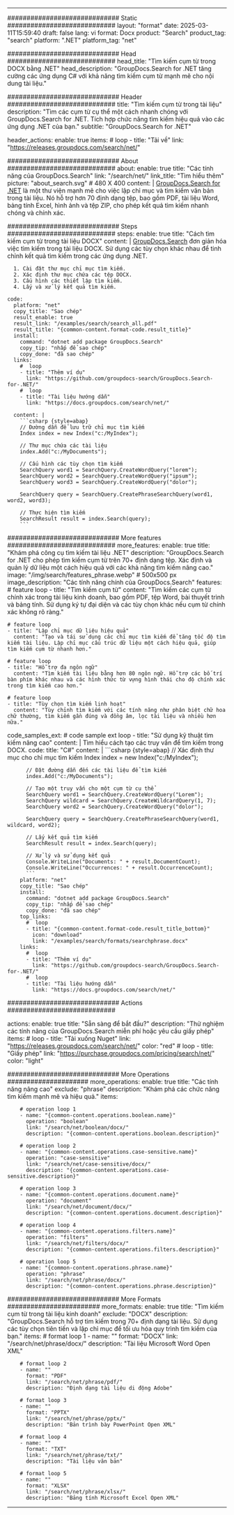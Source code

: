 
---
############################# Static ############################
layout: "format"
date:  2025-03-11T15:59:40
draft: false
lang: vi
format: Docx
product: "Search"
product_tag: "search"
platform: ".NET"
platform_tag: "net"

############################# Head ############################
head_title: "Tìm kiếm cụm từ trong DOCX bằng .NET"
head_description: "GroupDocs.Search for .NET tăng cường các ứng dụng C# với khả năng tìm kiếm cụm từ mạnh mẽ cho nội dung tài liệu."

############################# Header ############################
title: "Tìm kiếm cụm từ trong tài liệu" 
description: "Tìm các cụm từ cụ thể một cách nhanh chóng với GroupDocs.Search for .NET. Tích hợp chức năng tìm kiếm hiệu quả vào các ứng dụng .NET của bạn."
subtitle: "GroupDocs.Search for .NET" 

header_actions:
  enable: true
  items:
    #  loop
    - title: "Tải về"
      link: "https://releases.groupdocs.com/search/net/"
      
############################# About ############################
about:
    enable: true
    title: "Các tính năng của GroupDocs.Search"
    link: "/search/net/"
    link_title: "Tìm hiểu thêm"
    picture: "about_search.svg" # 480 X 400
    content: |
       [GroupDocs.Search for .NET](/search/net/) là một thư viện mạnh mẽ cho việc lập chỉ mục và tìm kiếm văn bản trong tài liệu. Nó hỗ trợ hơn 70 định dạng tệp, bao gồm PDF, tài liệu Word, bảng tính Excel, hình ảnh và tệp ZIP, cho phép kết quả tìm kiếm nhanh chóng và chính xác.

############################# Steps ############################
steps:
    enable: true
    title: "Cách tìm kiếm cụm từ trong tài liệu DOCX"
    content: |
      [GroupDocs.Search](/search/net/) đơn giản hóa việc tìm kiếm trong tài liệu DOCX. Sử dụng các tùy chọn khác nhau để tinh chỉnh kết quả tìm kiếm trong các ứng dụng .NET.
      
      1. Cài đặt thư mục chỉ mục tìm kiếm.
      2. Xác định thư mục chứa các tệp DOCX.
      3. Cấu hình các thiết lập tìm kiếm.
      4. Lấy và xử lý kết quả tìm kiếm.
   
    code:
      platform: "net"
      copy_title: "Sao chép"
      result_enable: true
      result_link: "/examples/search/search_all.pdf"
      result_title: "{common-content.format-code.result_title}"
      install:
        command: "dotnet add package GroupDocs.Search"
        copy_tip: "nhấp để sao chép"
        copy_done: "đã sao chép"
      links:
        #  loop
        - title: "Thêm ví dụ"
          link: "https://github.com/groupdocs-search/GroupDocs.Search-for-.NET/"
        #  loop
        - title: "Tài liệu hướng dẫn"
          link: "https://docs.groupdocs.com/search/net/"
          
      content: |
        ```csharp {style=abap}
        // Đường dẫn để lưu trữ chỉ mục tìm kiếm
        Index index = new Index("c:/MyIndex");

        // Thư mục chứa các tài liệu
        index.Add("c:/MyDocuments");

        // Cấu hình các tùy chọn tìm kiếm
        SearchQuery word1 = SearchQuery.CreateWordQuery("lorem");
        SearchQuery word2 = SearchQuery.CreateWordQuery("ipsum");
        SearchQuery word3 = SearchQuery.CreateWordQuery("dolor");

        SearchQuery query = SearchQuery.CreatePhraseSearchQuery(word1, word2, word3);

        // Thực hiện tìm kiếm
        SearchResult result = index.Search(query);
        ```            

############################# More features ############################
more_features:
  enable: true
  title: "Khám phá công cụ tìm kiếm tài liệu .NET"
  description: "GroupDocs.Search for .NET cho phép tìm kiếm cụm từ trên 70+ định dạng tệp. Xác định và quản lý dữ liệu một cách hiệu quả với các khả năng tìm kiếm nâng cao."
  image: "/img/search/features_phrase.webp" # 500x500 px
  image_description: "Các tính năng chính của GroupDocs.Search"
  features:
    # feature loop
    - title: "Tìm kiếm cụm từ"
      content: "Tìm kiếm các cụm từ chính xác trong tài liệu kinh doanh, bao gồm PDF, tệp Word, bài thuyết trình và bảng tính. Sử dụng ký tự đại diện và các tùy chọn khác nếu cụm từ chính xác không rõ ràng."

    # feature loop
    - title: "Lập chỉ mục dữ liệu hiệu quả"
      content: "Tạo và tái sử dụng các chỉ mục tìm kiếm để tăng tốc độ tìm kiếm tài liệu. Lập chỉ mục cấu trúc dữ liệu một cách hiệu quả, giúp tìm kiếm cụm từ nhanh hơn."

    # feature loop
    - title: "Hỗ trợ đa ngôn ngữ"
      content: "Tìm kiếm tài liệu bằng hơn 80 ngôn ngữ. Hỗ trợ các bố trí bàn phím khác nhau và các hình thức từ vựng hình thái cho độ chính xác trong tìm kiếm cao hơn."

    # feature loop
    - title: "Tùy chọn tìm kiếm linh hoạt"
      content: "Tùy chỉnh tìm kiếm với các tính năng như phân biệt chữ hoa chữ thường, tìm kiếm gần đúng và đồng âm, lọc tài liệu và nhiều hơn nữa."
      
  code_samples_ext:
    # code sample ext loop
    - title: "Sử dụng kỹ thuật tìm kiếm nâng cao"
      content: |
        Tìm hiểu cách tạo các truy vấn để tìm kiếm trong DOCX.
      code:
        title: "C#"
        content: |
          ```csharp {style=abap}
          // Xác định thư mục cho chỉ mục tìm kiếm
          Index index = new Index("c:/MyIndex");
              
          // Đặt đường dẫn đến các tài liệu để tìm kiếm
          index.Add("c:/MyDocuments");

          // Tạo một truy vấn cho một cụm từ cụ thể
          SearchQuery word1 = SearchQuery.CreateWordQuery("Lorem");
          SearchQuery wildcard = SearchQuery.CreateWildcardQuery(1, 7);
          SearchQuery word2 = SearchQuery.CreateWordQuery("dolor");

          SearchQuery query = SearchQuery.CreatePhraseSearchQuery(word1, wildcard, word2);

          // Lấy kết quả tìm kiếm
          SearchResult result = index.Search(query);
          
          // Xử lý và sử dụng kết quả
          Console.WriteLine("Documents: " + result.DocumentCount);
          Console.WriteLine("Occurrences: " + result.OccurrenceCount);
          ```
        platform: "net"
        copy_title: "Sao chép"
        install:
          command: "dotnet add package GroupDocs.Search"
          copy_tip: "nhấp để sao chép"
          copy_done: "đã sao chép"
        top_links:
          #  loop
          - title: "{common-content.format-code.result_title_bottom}"
            icon: "download"
            link: "/examples/search/formats/searchphrase.docx"
        links:
          #  loop
          - title: "Thêm ví dụ"
            link: "https://github.com/groupdocs-search/GroupDocs.Search-for-.NET/"
          #  loop
          - title: "Tài liệu hướng dẫn"
            link: "https://docs.groupdocs.com/search/net/"
            

            


############################# Actions ############################

actions:
  enable: true
  title: "Sẵn sàng để bắt đầu?"
  description: "Thử nghiệm các tính năng của GroupDocs.Search miễn phí hoặc yêu cầu giấy phép"
  items:
    #  loop
    - title: "Tải xuống Nuget"
      link: "https://releases.groupdocs.com/search/net/"
      color: "red"
        #  loop
    - title: "Giấy phép"
      link: "https://purchase.groupdocs.com/pricing/search/net/"
      color: "light"


############################# More Operations #####################
more_operations:
    enable: true
    title: "Các tính năng nâng cao"
    exclude: "phrase"
    description: "Khám phá các chức năng tìm kiếm mạnh mẽ và hiệu quả."
    items: 
          
        # operation loop 1
        - name: "{common-content.operations.boolean.name}"
          operation: "boolean"
          link: "/search/net/boolean/docx/"
          description: "{common-content.operations.boolean.description}"

        # operation loop 2
        - name: "{common-content.operations.case-sensitive.name}"
          operation: "case-sensitive"
          link: "/search/net/case-sensitive/docx/"
          description: "{common-content.operations.case-sensitive.description}"

        # operation loop 3
        - name: "{common-content.operations.document.name}"
          operation: "document"
          link: "/search/net/document/docx/"
          description: "{common-content.operations.document.description}"

        # operation loop 4
        - name: "{common-content.operations.filters.name}"
          operation: "filters"
          link: "/search/net/filters/docx/"
          description: "{common-content.operations.filters.description}"

        # operation loop 5
        - name: "{common-content.operations.phrase.name}"
          operation: "phrase"
          link: "/search/net/phrase/docx/"
          description: "{common-content.operations.phrase.description}"
          
        
          
############################# More Formats ########################
more_formats:
    enable: true
    title: "Tìm kiếm cụm từ trong tài liệu kinh doanh"
    exclude: "DOCX"
    description: "GroupDocs.Search hỗ trợ tìm kiếm trong 70+ định dạng tài liệu. Sử dụng các tùy chọn tiên tiến và lập chỉ mục để tối ưu hóa quy trình tìm kiếm của bạn."
    items: 
        # format loop 1
        - name: ""
          format: "DOCX"
          link: "/search/net/phrase/docx/"
          description: "Tài liệu Microsoft Word Open XML"
          
        # format loop 2
        - name: ""
          format: "PDF"
          link: "/search/net/phrase/pdf/"
          description: "Định dạng tài liệu di động Adobe"
          
        # format loop 3
        - name: ""
          format: "PPTX"
          link: "/search/net/phrase/pptx/"
          description: "Bản trình bày PowerPoint Open XML"

        # format loop 4
        - name: ""
          format: "TXT"
          link: "/search/net/phrase/txt/"
          description: "Tài liệu văn bản"
          
        # format loop 5
        - name: ""
          format: "XLSX"
          link: "/search/net/phrase/xlsx/"
          description: "Bảng tính Microsoft Excel Open XML"
  

---